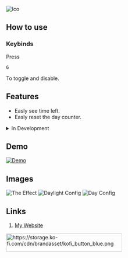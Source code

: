 ![Ico](https://cdn.modrinth.com/data/cached_images/718442bcd7a49bb7398344da6d583fef6785287b_0.webp)
## How to use
### Keybinds
Press
```
G
```
To toggle and disable.

## Features
- Easly see time left.
- Easly reset the day counter.


<details>
<summary>In Development</summary>

1. Customizability
2. More toggles.
3. More loaders
4. Any suggestions?

</details>


## Demo

[![Demo](https://sandwichdev.xyz/img/vid2.png)](https://www.youtube-nocookie.com/embed/6DqF8g93NOQ)


## Images

![The Effect](https://cdn.modrinth.com/data/cached_images/9e783d030f78105ba3942b0725ce466fcb0a79e5.webp)
![Daylight Config](https://cdn.modrinth.com/data/cached_images/d886e484250cd65fd6ab5fc4845887f6310b9be9.webp)
![Day Config](https://cdn.modrinth.com/data/cached_images/c0cb92cc5adfb0ea32b4f3dee9e92c15447fda9c.webp)


## Links
1. [My Website](https://sandwichdev.xyz/)

<a href="https://ko-fi.com/sandwichdev" target="_blank" rel="noopener nofollow" title="Support Me"><img src="https://storage.ko-fi.com/cdn/brandasset/kofi_button_blue.png" alt="https://storage.ko-fi.com/cdn/brandasset/kofi_button_blue.png" width="319" height="50" loading="lazy"></a>

